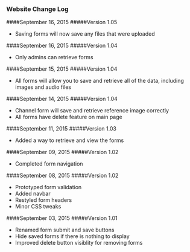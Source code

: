 ### Website Change Log

####September 16, 2015
#####Version 1.05

* Saving forms will now save any files that were uploaded

####September 16, 2015
#####Version 1.04

* Only admins can retrieve forms

####September 15, 2015
#####Version 1.04

* All forms will allow you to save and retrieve all of the data, including images and audio files

####September 14, 2015
#####Version 1.04

* Channel form will save and retrieve reference image correctly
* All forms have delete feature on main page

####September 11, 2015
#####Version 1.03

* Added a way to retrieve and view the forms

####September 09, 2015
#####Version 1.02

* Completed form navigation

####September 08, 2015
#####Version 1.02

* Prototyped form validation
* Added navbar
* Restyled form headers
* Minor CSS tweaks

####September 03, 2015
#####Version 1.01

* Renamed form submit and save buttons
* Hide saved forms if there is nothing to display
* Improved delete button visiblity for removing forms
